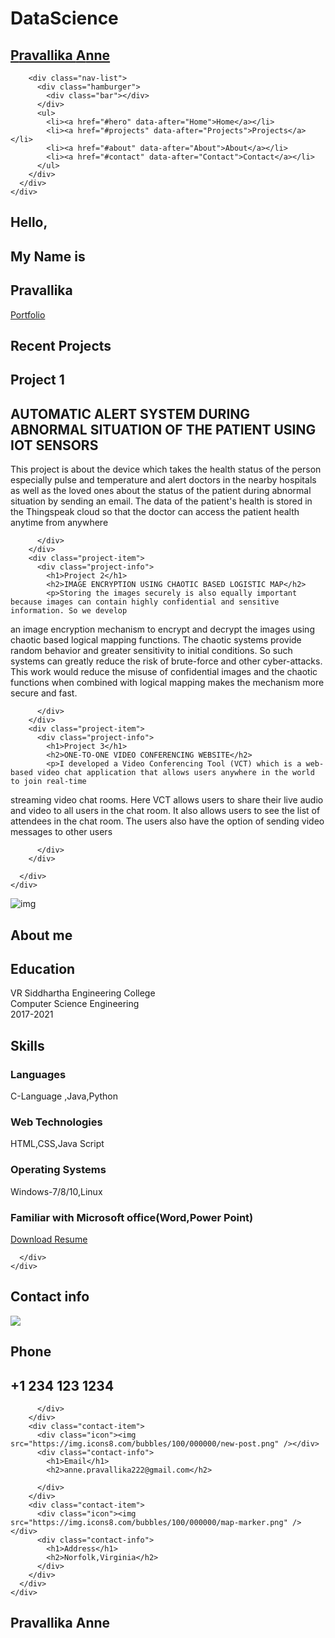 # DataScience
<html lang="en">

<head>
  <meta charset="UTF-8">
  <meta name="viewport" content="width=device-width, initial-scale=1.0">
  <link rel="stylesheet" href="style.css">
  <title>My Website</title>
</head>

<body>
  <!-- Header -->
  <section id="header">
    <div class="header container">
      <div class="nav-bar">
        <div class="brand">
          <a href="#hero">
            <h1><span>P</span>ravallika <span>A</span>nne</h1>
          </a>
        </div>
		
        <div class="nav-list">
          <div class="hamburger">
            <div class="bar"></div>
          </div>
          <ul>
            <li><a href="#hero" data-after="Home">Home</a></li>
            <li><a href="#projects" data-after="Projects">Projects</a></li>
            <li><a href="#about" data-after="About">About</a></li>
            <li><a href="#contact" data-after="Contact">Contact</a></li>
          </ul>
        </div>
      </div>
    </div>
  </section>
  <!-- End Header -->


  <!-- Hero Section  -->
  <section id="hero">
    <div class="hero container">
      <div>
        <h1>Hello, <span></span></h1>
        <h1>My Name is <span></span></h1>
        <h1>Pravallika <span></span></h1>
        <a href="#projects" type="button" class="cta">Portfolio</a>
      </div>
    </div>
  </section>
  <!-- End Hero Section  -->

  <!-- Service Section -->
  
  <!-- Projects Section -->
  <section id="projects">
    <div class="projects container">
      <div class="projects-header">
        <h1 class="section-title">Recent <span>Projects</span></h1>
      </div>
      <div class="all-projects">
        <div class="project-item">
          <div class="project-info">
            <h1>Project 1</h1>
            <h2>AUTOMATIC ALERT SYSTEM DURING ABNORMAL SITUATION OF THE PATIENT USING IOT SENSORS</h2>
            <p>This project is about the device which takes the health status of the person especially pulse and temperature and alert doctors in the nearby
hospitals as well as the loved ones about the status of the patient during abnormal situation by sending an email. The data of the patient&#39;s health is stored in the
Thingspeak cloud so that the doctor can access the patient health anytime from anywhere</p>
          </div>
          <div class="project-img">
            
          </div>
        </div>
        <div class="project-item">
          <div class="project-info">
            <h1>Project 2</h1>
            <h2>IMAGE ENCRYPTION USING CHAOTIC BASED LOGISTIC MAP</h2>
            <p>Storing the images securely is also equally important because images can contain highly confidential and sensitive information. So we develop
an image encryption mechanism to encrypt and decrypt the images using chaotic based logical mapping functions. The chaotic systems provide random behavior and
greater sensitivity to initial conditions. So such systems can greatly reduce the risk of brute-force and other cyber-attacks. This work would reduce the misuse of
confidential images and the chaotic functions when combined with logical mapping makes the mechanism more secure and fast.</p>
          </div>
          <div class="project-img">
            
          </div>
        </div>
        <div class="project-item">
          <div class="project-info">
            <h1>Project 3</h1>
            <h2>ONE-TO-ONE VIDEO CONFERENCING WEBSITE</h2>
            <p>I developed a Video Conferencing Tool (VCT) which is a web-based video chat application that allows users anywhere in the world to join real-time
streaming video chat rooms. Here VCT allows users to share their live audio and video to all users in the chat room. It also allows users to see the list of attendees in the
chat room. The users also have the option of sending video messages to other users
</p>
          </div>
          <div class="project-img">
            
          </div>
        </div>
           
      </div>
    </div>
  </section>
  <!-- End Projects Section -->

  <!-- About Section -->
  <section id="about">
    <div class="about container">
      <div class="col-left">
        <div class="about-img">
          <img src="./pravallika.jpeg" alt="img">
        </div>
      </div>
      <div class="col-right">
        <h1 class="section-title">About <span>me</span></h1>
        <h2>Education</h2>
        <p>VR Siddhartha Engineering College
            <br>Computer Science Engineering</br>
            2017-2021</p>
		<h2>Skills</h2>
		<h3>Languages</h3>
		<p>C-Language ,Java,Python</P>
		<h3>Web Technologies</h3>
		<p>HTML,CSS,Java Script</p>
		<h3>Operating Systems</h3>
		<p>Windows-7/8/10,Linux</p>
		<h3>Familiar with Microsoft office(Word,Power Point)</h3>
	    <a href="Pravallika_Resume.pdf" class="cta">Download Resume</a>

      </div>
    </div>
  </section>
  
  
  
  <!-- End About Section -->

  <!-- Contact Section -->
  <section id="contact">
    <div class="contact container">
      <div>
        <h1 class="section-title">Contact <span>info</span></h1>
      </div>
      <div class="contact-items">
        <div class="contact-item">
          <div class="icon"><img src="https://img.icons8.com/bubbles/100/000000/phone.png" /></div>
          <div class="contact-info">
            <h1>Phone</h1>
            <h2>+1 234 123 1234</h2>
            
          </div>
        </div>
        <div class="contact-item">
          <div class="icon"><img src="https://img.icons8.com/bubbles/100/000000/new-post.png" /></div>
          <div class="contact-info">
            <h1>Email</h1>
            <h2>anne.pravallika222@gmail.com</h2>
            
          </div>
        </div>
        <div class="contact-item">
          <div class="icon"><img src="https://img.icons8.com/bubbles/100/000000/map-marker.png" /></div>
          <div class="contact-info">
            <h1>Address</h1>
            <h2>Norfolk,Virginia</h2>
          </div>
        </div>
      </div>
    </div>
  </section>
  <!-- End Contact Section -->

  <!-- Footer -->
  <section id="footer">
    <div class="footer container">
      <div class="brand">
        <h1><span>P</span>ravallika <span>A</span>nne</h1>
      </div>
  
  </section>
  <!-- End Footer -->
  <script src="./app.js"></script>
</body>

</html>

